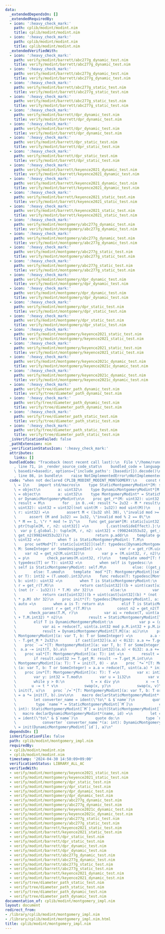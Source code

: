 ```yaml
---
data:
  _extendedDependsOn: []
  _extendedRequiredBy:
  - icon: ':heavy_check_mark:'
    path: cplib/modint/modint.nim
    title: cplib/modint/modint.nim
  - icon: ':heavy_check_mark:'
    path: cplib/modint/modint.nim
    title: cplib/modint/modint.nim
  _extendedVerifiedWith:
  - icon: ':heavy_check_mark:'
    path: verify/modint/barrett/abc277g_dynamic_test.nim
    title: verify/modint/barrett/abc277g_dynamic_test.nim
  - icon: ':heavy_check_mark:'
    path: verify/modint/barrett/abc277g_dynamic_test.nim
    title: verify/modint/barrett/abc277g_dynamic_test.nim
  - icon: ':heavy_check_mark:'
    path: verify/modint/barrett/abc277g_static_test.nim
    title: verify/modint/barrett/abc277g_static_test.nim
  - icon: ':heavy_check_mark:'
    path: verify/modint/barrett/abc277g_static_test.nim
    title: verify/modint/barrett/abc277g_static_test.nim
  - icon: ':heavy_check_mark:'
    path: verify/modint/barrett/dpr_dynamic_test.nim
    title: verify/modint/barrett/dpr_dynamic_test.nim
  - icon: ':heavy_check_mark:'
    path: verify/modint/barrett/dpr_dynamic_test.nim
    title: verify/modint/barrett/dpr_dynamic_test.nim
  - icon: ':heavy_check_mark:'
    path: verify/modint/barrett/dpr_static_test.nim
    title: verify/modint/barrett/dpr_static_test.nim
  - icon: ':heavy_check_mark:'
    path: verify/modint/barrett/dpr_static_test.nim
    title: verify/modint/barrett/dpr_static_test.nim
  - icon: ':heavy_check_mark:'
    path: verify/modint/barrett/keyence2021_dynamic_test.nim
    title: verify/modint/barrett/keyence2021_dynamic_test.nim
  - icon: ':heavy_check_mark:'
    path: verify/modint/barrett/keyence2021_dynamic_test.nim
    title: verify/modint/barrett/keyence2021_dynamic_test.nim
  - icon: ':heavy_check_mark:'
    path: verify/modint/barrett/keyence2021_static_test.nim
    title: verify/modint/barrett/keyence2021_static_test.nim
  - icon: ':heavy_check_mark:'
    path: verify/modint/barrett/keyence2021_static_test.nim
    title: verify/modint/barrett/keyence2021_static_test.nim
  - icon: ':heavy_check_mark:'
    path: verify/modint/montgomery/abc277g_dynamic_test.nim
    title: verify/modint/montgomery/abc277g_dynamic_test.nim
  - icon: ':heavy_check_mark:'
    path: verify/modint/montgomery/abc277g_dynamic_test.nim
    title: verify/modint/montgomery/abc277g_dynamic_test.nim
  - icon: ':heavy_check_mark:'
    path: verify/modint/montgomery/abc277g_static_test.nim
    title: verify/modint/montgomery/abc277g_static_test.nim
  - icon: ':heavy_check_mark:'
    path: verify/modint/montgomery/abc277g_static_test.nim
    title: verify/modint/montgomery/abc277g_static_test.nim
  - icon: ':heavy_check_mark:'
    path: verify/modint/montgomery/dpr_dynamic_test.nim
    title: verify/modint/montgomery/dpr_dynamic_test.nim
  - icon: ':heavy_check_mark:'
    path: verify/modint/montgomery/dpr_dynamic_test.nim
    title: verify/modint/montgomery/dpr_dynamic_test.nim
  - icon: ':heavy_check_mark:'
    path: verify/modint/montgomery/dpr_static_test.nim
    title: verify/modint/montgomery/dpr_static_test.nim
  - icon: ':heavy_check_mark:'
    path: verify/modint/montgomery/dpr_static_test.nim
    title: verify/modint/montgomery/dpr_static_test.nim
  - icon: ':heavy_check_mark:'
    path: verify/modint/montgomery/keyence2021_static_test.nim
    title: verify/modint/montgomery/keyence2021_static_test.nim
  - icon: ':heavy_check_mark:'
    path: verify/modint/montgomery/keyence2021_static_test.nim
    title: verify/modint/montgomery/keyence2021_static_test.nim
  - icon: ':heavy_check_mark:'
    path: verify/modint/montgomery/keyence2021c_dynamic_test.nim
    title: verify/modint/montgomery/keyence2021c_dynamic_test.nim
  - icon: ':heavy_check_mark:'
    path: verify/modint/montgomery/keyence2021c_dynamic_test.nim
    title: verify/modint/montgomery/keyence2021c_dynamic_test.nim
  - icon: ':heavy_check_mark:'
    path: verify/tree/diameter_path_dynamic_test.nim
    title: verify/tree/diameter_path_dynamic_test.nim
  - icon: ':heavy_check_mark:'
    path: verify/tree/diameter_path_dynamic_test.nim
    title: verify/tree/diameter_path_dynamic_test.nim
  - icon: ':heavy_check_mark:'
    path: verify/tree/diameter_path_static_test.nim
    title: verify/tree/diameter_path_static_test.nim
  - icon: ':heavy_check_mark:'
    path: verify/tree/diameter_path_static_test.nim
    title: verify/tree/diameter_path_static_test.nim
  _isVerificationFailed: false
  _pathExtension: nim
  _verificationStatusIcon: ':heavy_check_mark:'
  attributes:
    links: []
  bundledCode: "Traceback (most recent call last):\n  File \"/home/runner/.local/lib/python3.10/site-packages/onlinejudge_verify/documentation/build.py\"\
    , line 71, in _render_source_code_stat\n    bundled_code = language.bundle(stat.path,\
    \ basedir=basedir, options={'include_paths': [basedir]}).decode()\n  File \"/home/runner/.local/lib/python3.10/site-packages/onlinejudge_verify/languages/nim.py\"\
    , line 86, in bundle\n    raise NotImplementedError\nNotImplementedError\n"
  code: "when not declared CPLIB_MODINT_MODINT_MONTGOMERY:\n    const CPLIB_MODINT_MODINT_MONTGOMERY*\
    \ = 1\n    import std/macros\n    type StaticMontgomeryModint*[M: static[uint32]]\
    \ = object\n        a: uint32\n    type DynamicMontgomeryModint*[M: static[uint32]]\
    \ = object\n        a: uint32\n    type MontgomeryModint* = StaticMontgomeryModint\
    \ or DynamicMontgomeryModint\n\n    proc get_r*(M: uint32): uint32 =\n       \
    \ result = M\n        for _ in 0..<4: result *= 2u32 - M * result\n    proc get_n2*(M:\
    \ uint32): uint32 = uint32((not uint(M - 1u32)) mod uint(M))\n    proc check_params(M,\
    \ r: uint32) =\n        assert M < (1u32 shl 30), \"invalid mod >= 2^30\"\n  \
    \      assert (M and 1u32) == 1u32, \"invalid mod % 2 == 0\"\n        assert r\
    \ * M == 1, \"r * mod != 1\"\n    func get_param*[M: static[uint32]](self: typedesc[DynamicMontgomeryModint[M]]):\
    \ ptr[tuple[M, r, n2: uint32]] =\n        {.cast(noSideEffect).}:\n          \
    \  var p {.global.}: tuple[M, r, n2: uint32] = (998244353u32, get_r(998244353u32),\
    \ get_n2(998244353u32))\n            return p.addr\n    template get_M*(T: typedesc[MontgomeryModint]):\
    \ uint32 =\n        when T is StaticMontgomeryModint: T.M\n        else: (get_param(T))[].M\n\
    \    proc setMod*[T: static[uint32]](self: typedesc[DynamicMontgomeryModint[T]],\
    \ M: SomeInteger or SomeUnsignedInt) =\n        var r = get_r(M.uint32)\n    \
    \    var n2 = get_n2(M.uint32)\n        var p = (M.uint32, r, n2)\n        (get_param(self))[]\
    \ = p\n        check_params(M.uint32, r)\n\n    template umod*[T: MontgomeryModint](self:\
    \ typedesc[T] or T): uint32 =\n        when self is typedesc:\n            when\
    \ self is StaticMontgomeryModint: self.M\n            else: ((get_param(self))[]).M\n\
    \        else: T.umod\n    template `mod`*[T: MontgomeryModint](self: typedesc[T]\
    \ or T): int32 = (T.umod).int32\n\n    func reduce(T: typedesc[MontgomeryModint],\
    \ b: uint): uint32 =\n        when T is StaticMontgomeryModint:\n            const\
    \ r = get_r(T.M)\n            return cast[uint32]((b + uint(cast[uint32](b) *\
    \ (not (r - 1u32))) * T.M) shr 32)\n        else:\n            var p = (get_param(T))[]\n\
    \            return cast[uint32]((b + uint(cast[uint32](b) * (not (p.r - 1u32)))\
    \ * p.M) shr 32)\n    proc init*(T: typedesc[MontgomeryModint], a: T or SomeInteger):\
    \ auto =\n        when a is T: return a\n        elif T is StaticMontgomeryModint:\n\
    \            const r = get_r(T.M)\n            const n2 = get_n2(T.M)\n      \
    \      check_params(T.M, r)\n            var ai = reduce(T, uint(a.int32 mod T.M.int32\
    \ + T.M.int32) * n2)\n            result = StaticMontgomeryModint[T.M](a: ai)\n\
    \        elif T is DynamicMontgomeryModint:\n            var p = (get_param(T))[]\n\
    \            var ai = reduce(T, uint(a.int32 mod p.M.int32 + p.M.int32) * p.n2)\n\
    \            result = DynamicMontgomeryModint[T.M](a: ai)\n\n    proc `+=`*[T:\
    \ MontgomeryModint](a: var T, b: T or SomeInteger) =\n        a.a += init(T, b).a\
    \ - T.get_M * 2u32\n        if cast[int32](a.a) < 0i32: a.a += T.get_M * 2u32\n\
    \    proc `-=`*[T: MontgomeryModint](a: var T, b: T or SomeInteger) =\n      \
    \  a.a -= init(T, b).a\n        if cast[int32](a.a) < 0i32: a.a += T.get_M * 2u32\n\
    \    proc val*[T: MontgomeryModint](a: T): int =\n        result = reduce(T, a.a).int\n\
    \        if result.uint32 >= T.get_M: result -= T.get_M.int\n\n    proc `-`*[T:\
    \ MontgomeryModint](a: T): T = init(T, 0) - a\n    proc `*=`*[T: MontgomeryModint]\
    \ (a: var T, b: T or SomeInteger) = a.a = reduce(T, uint(a.a) * init(T, b).a)\n\
    \    proc inv*[T: MontgomeryModint](x: T): T =\n        var x: int32 = int32(x.val)\n\
    \        var y: int32 = T.mod\n        var u = 1i32\n        var v, t = 0i32\n\
    \        while y > 0:\n            t = x div y\n            x -= t * y\n     \
    \       u -= t * v\n            swap(x, y)\n            swap(u, v)\n        return\
    \ init(T, u)\n    proc `/=`*[T: MontgomeryModint](a: var T, b: T or SomeInteger)\
    \ = a *= init(T, b).inv\n\n    macro declarStaticMontgomeryModint*(name, M) =\n\
    \        let converter_name = ident(\"to\" & $`name`)\n        quote do:\n   \
    \         type `name`* = StaticMontgomeryModint[`M`]\n            converter `converter_name`*(a:\
    \ int): StaticMontgomeryModint[`M`] = init(StaticMontgomeryModint[`M`], a)\n \
    \   macro declarDynamicMontgomeryModint*(name, id) =\n        let converter_name\
    \ = ident(\"to\" & $`name`)\n        quote do:\n            type `name`* = DynamicMontgomeryModint[`id`]\n\
    \            converter `converter_name`*(a: int): DynamicMontgomeryModint[`id`]\
    \ = init(DynamicMontgomeryModint[`id`], a)\n"
  dependsOn: []
  isVerificationFile: false
  path: cplib/modint/montgomery_impl.nim
  requiredBy:
  - cplib/modint/modint.nim
  - cplib/modint/modint.nim
  timestamp: '2024-04-30 14:50:09+09:00'
  verificationStatus: LIBRARY_ALL_AC
  verifiedWith:
  - verify/modint/montgomery/keyence2021_static_test.nim
  - verify/modint/montgomery/keyence2021_static_test.nim
  - verify/modint/montgomery/dpr_static_test.nim
  - verify/modint/montgomery/dpr_static_test.nim
  - verify/modint/montgomery/dpr_dynamic_test.nim
  - verify/modint/montgomery/dpr_dynamic_test.nim
  - verify/modint/montgomery/abc277g_dynamic_test.nim
  - verify/modint/montgomery/abc277g_dynamic_test.nim
  - verify/modint/montgomery/keyence2021c_dynamic_test.nim
  - verify/modint/montgomery/keyence2021c_dynamic_test.nim
  - verify/modint/montgomery/abc277g_static_test.nim
  - verify/modint/montgomery/abc277g_static_test.nim
  - verify/modint/barrett/keyence2021_static_test.nim
  - verify/modint/barrett/keyence2021_static_test.nim
  - verify/modint/barrett/dpr_static_test.nim
  - verify/modint/barrett/dpr_static_test.nim
  - verify/modint/barrett/dpr_dynamic_test.nim
  - verify/modint/barrett/dpr_dynamic_test.nim
  - verify/modint/barrett/abc277g_dynamic_test.nim
  - verify/modint/barrett/abc277g_dynamic_test.nim
  - verify/modint/barrett/abc277g_static_test.nim
  - verify/modint/barrett/abc277g_static_test.nim
  - verify/modint/barrett/keyence2021_dynamic_test.nim
  - verify/modint/barrett/keyence2021_dynamic_test.nim
  - verify/tree/diameter_path_static_test.nim
  - verify/tree/diameter_path_static_test.nim
  - verify/tree/diameter_path_dynamic_test.nim
  - verify/tree/diameter_path_dynamic_test.nim
documentation_of: cplib/modint/montgomery_impl.nim
layout: document
redirect_from:
- /library/cplib/modint/montgomery_impl.nim
- /library/cplib/modint/montgomery_impl.nim.html
title: cplib/modint/montgomery_impl.nim
---
```

